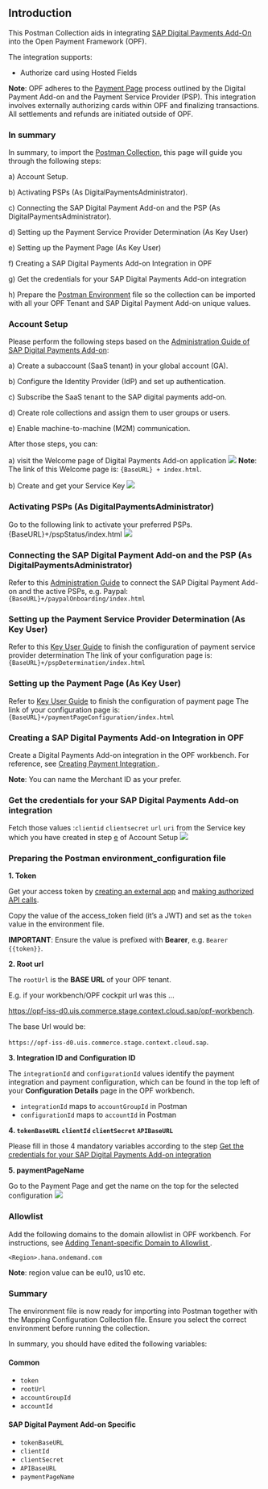 ## Introduction ##
This Postman Collection aids in integrating [SAP Digital Payments Add-On](https://help.sap.com/docs/DIGITALPAYMENTS) into the Open Payment Framework (OPF).

The integration supports:

* Authorize card using Hosted Fields

**Note**:
OPF adheres to the [Payment Page](https://help.sap.com/docs/DIGITALPAYMENTS/62bf12232b35472b90d531f867ffacd1/ef14447dc6d2419eaa8207f2521c487b.html) process outlined by the Digital Payment Add-on and the Payment Service Provider (PSP). 
This integration involves externally authorizing cards within OPF and finalizing transactions. All settlements and refunds are initiated outside of OPF.


### In summary ###
In summary, to import the [Postman Collection](mapping_configuration.json), this page will guide you through the following steps:

a) Account Setup.

b) Activating PSPs (As DigitalPaymentsAdministrator).

c) Connecting the SAP Digital Payment Add-on and the PSP (As DigitalPaymentsAdministrator).

d) Setting up the Payment Service Provider Determination (As Key User)

e) Setting up the Payment Page (As Key User)

f) Creating a SAP Digital Payments Add-on Integration in OPF

g) Get the credentials for your SAP Digital Payments Add-on integration

h) Prepare the [Postman Environment](environment_configuration.json) file so the collection can be imported with all your OPF Tenant and SAP Digital Payment Add-on unique values. 

### Account Setup
Please perform the following steps based on the [Administration Guide of SAP Digital Payments Add-on](https://help.sap.com/docs/DIGITALPAYMENTS/a5c364402f8d4c0b99f6a4c7de385a56/1dedbb58ac1747dea8d768d971c1e484.html):

a) Create a subaccount (SaaS tenant) in your global account (GA). 

b) Configure the Identity Provider (IdP) and set up authentication.

c) Subscribe the SaaS tenant to the SAP digital payments add-on.

d) Create role collections and assign them to user groups or users.

e) Enable machine-to-machine (M2M) communication.

After those steps, you can:

a) visit the Welcome page of Digital Payments Add-on application
![](../images/SAP_digital_payment_addon_welcome.png)
**Note**:
The link of this Welcome page is: `{BaseURL} + index.html`.

b) Create and get your Service Key
![](../images/SAP_digital_payment_addon_serviceKey.png)

### Activating PSPs (As DigitalPaymentsAdministrator) ###
Go to the following link to activate your preferred PSPs.
{BaseURL}+/pspStatus/index.html
![](../images/SAP_digital_payment_addon_pspStatus.png)

### Connecting the SAP Digital Payment Add-on and the PSP (As DigitalPaymentsAdministrator) ###
Refer to this [Administration Guide](https://help.sap.com/docs/DIGITALPAYMENTS/a5c364402f8d4c0b99f6a4c7de385a56/dcc3fc991bbf425c837b9825b7ae030f.html) to connect the SAP Digital Payment Add-on and the active PSPs,
e.g. Paypal: `{BaseURL}+/paypalOnboarding/index.html`

### Setting up the Payment Service Provider Determination (As Key User) ###
Refer to this [Key User Guide](https://help.sap.com/docs/DIGITALPAYMENTS/d9dc52ba228e4552b13d3ff6b7f55c7f/e7cc0a840bcc455cbcdc108fef122076.html) to finish the configuration of payment service provider determination
The link of your configuration page is: `{BaseURL}+/pspDetermination/index.html`

### Setting up the Payment Page (As Key User) ###
Refer to [Key User Guide](https://help.sap.com/docs/DIGITALPAYMENTS/d9dc52ba228e4552b13d3ff6b7f55c7f/4f1a6cd1b1d34b45b3781968b5351219.html) to finish the configuration of payment page
The link of your configuration page is: `{BaseURL}+/paymentPageConfiguration/index.html`

### Creating a SAP Digital Payments Add-on Integration in OPF ###
Create a Digital Payments Add-on integration in the OPF workbench. For reference, see [Creating Payment Integration
](https://help.sap.com/docs/OPEN_PAYMENT_FRAMEWORK/3580ff1b17144b8780c055bbb7c2bed3/20a64f954df1425391757759011e7e6b.html).

**Note**:
You can name the Merchant ID as your prefer.

### Get the credentials for your SAP Digital Payments Add-on integration
Fetch those values :``clientid`` ``clientsecret`` ``url`` ``uri`` from the Service key which you have created in step [e](#account-setup) of Account Setup
![](../images/SAP_digital_payment_addon_client_credentials.png)

### Preparing the Postman environment_configuration file ###

**1. Token**

Get your access token by [creating an external app](https://help.sap.com/docs/OPEN_PAYMENT_FRAMEWORK/8ccca5bb539a49258e924b467ee4e1c2/d927d21974fe4b368e063f72733bf0fe.html) and [making authorized API calls](https://help.sap.com/docs/OPEN_PAYMENT_FRAMEWORK/8ccca5bb539a49258e924b467ee4e1c2/40c792e66e2942209dc853a43533d78d.html).

Copy the value of the access_token field (it’s a JWT) and set as the ``token`` value in the environment file.

**IMPORTANT**: Ensure the value is prefixed with **Bearer**, e.g. ``Bearer {{token}}``.

**2. Root url**

The ``rootUrl`` is the **BASE URL** of your OPF tenant.

E.g. if your workbench/OPF cockpit url was this …

<https://opf-iss-d0.uis.commerce.stage.context.cloud.sap/opf-workbench>.

The base Url would be:

`https://opf-iss-d0.uis.commerce.stage.context.cloud.sap`.

**3. Integration ID and Configuration ID**

The ``integrationId`` and ``configurationId`` values identify the payment integration and payment configuration, which can be found in the top left of your **Configuration Details** page in the OPF workbench.

* ``integrationId`` maps to ``accountGroupId`` in Postman
* ``configurationId`` maps to ``accountId`` in Postman

**4. ``tokenBaseURL`` ``clientId`` ``clientSecret`` ``APIBaseURL``**

Please fill in those 4 mandatory variables according to the step [Get the credentials for your SAP Digital Payments Add-on integration](#get-the-credentials-for-your-sap-digital-payments-add-on-integration)

**5. paymentPageName**

Go to the Payment Page and get the name on the top for the selected configuration
![](../images/SAP_digital_payment_addon_client_PaymentPageName.png)

### Allowlist
Add the following domains to the domain allowlist in OPF workbench. For instructions, see [Adding Tenant-specific Domain to Allowlist
](https://help.sap.com/docs/OPEN_PAYMENT_FRAMEWORK/3580ff1b17144b8780c055bbb7c2bed3/a6836485b4494cfaad4033b4ee7a9c64.html).

``<Region>.hana.ondemand.com`` 

**Note**:
region value can be eu10, us10 etc.

### Summary

The environment file is now ready for importing into Postman together with the Mapping Configuration Collection file. Ensure you select the correct environment before running the collection.

In summary, you should have edited the following variables: 

#### Common
- ``token``
- ``rootUrl``
- ``accountGroupId``
- ``accountId`` 

#### SAP Digital Payment Add-on Specific
- ``tokenBaseURL``
- ``clientId``
- ``clientSecret``
- ``APIBaseURL``
- ``paymentPageName``

  
